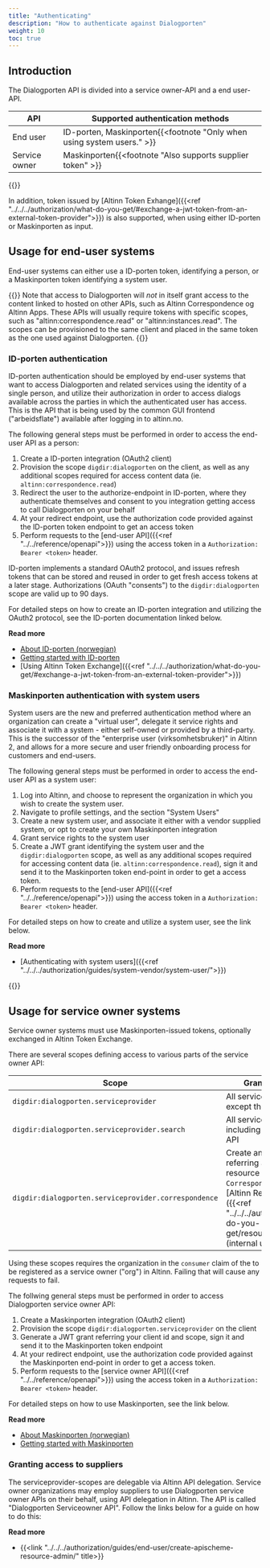 ```yaml
---
title: "Authenticating"
description: "How to authenticate against Dialogporten"
weight: 10
toc: true
---
```


## Introduction

The Dialogporten API is divided into a service owner-API and a end user-API.

| API           | Supported authentication methods                                       |
| ------------- | ---------------------------------------------------------------------- |
| End user      | ID-porten, Maskinporten{{<footnote "Only when using system users." >}} |
| Service owner | Maskinporten{{<footnote "Also supports supplier token" >}}             |

{{<displayFootnotes>}}

In addition, token issued by [Altinn Token Exhange]({{<ref "../../../authorization/what-do-you-get/#exchange-a-jwt-token-from-an-external-token-provider">}}) is also supported, when using either ID-porten or Maskinporten as input.

## Usage for end-user systems

End-user systems can either use a ID-porten token, identifying a person, or a Maskinporten token identifying a system user.

{{<notice warning>}}
Note that access to Dialogporten will _not_ in itself grant access to the content linked to hosted on other APIs, such as Altinn Correspondence og Altinn Apps. These APIs will usually require tokens with specific scopes, such as "altinn:correspondence.read" or "altinn:instances.read". The scopes can be provisioned to the same client and placed in the same token as the one used against Dialogporten.
{{</notice>}}

### ID-porten authentication

ID-porten authentication should be employed by end-user systems that want to access Dialogporten and related services using the identity of a single person, and utilize their authorization in order to access dialogs available across the parties in which the authenticated user has access. This is the API that is being used by the common GUI frontend ("arbeidsflate") available after logging in to altinn.no.

The following general steps must be performed in order to access the end-user API as a person:

1. Create a ID-porten integration (OAuth2 client)
2. Provision the scope `digdir:dialogporten` on the client, as well as any additional scopes required for access content data (ie. `altinn:correspondence.read`)
3. Redirect the user to the authorize-endpoint in ID-porten, where they authenticate themselves and consent to you integration getting access to call Dialogporten on your behalf
4. At your redirect endpoint, use the authorization code provided against the ID-porten token endpoint to get an access token
5. Perform requests to the [end-user API]({{<ref "../../reference/openapi">}}) using the access token in a `Authorization: Bearer <token>` header.

ID-porten implements a standard OAuth2 protocol, and issues refresh tokens that can be stored and reused in order to get fresh access tokens at a later stage. Authorizations (OAuth "consents") to the `digdir:dialogporten` scope are valid up to 90 days.

For detailed steps on how to create an ID-porten integration and utilizing the OAuth2 protocol, see the ID-porten documentation linked below.

**Read more**

- [About ID-porten (norwegian)](https://samarbeid.digdir.no/id-porten/id-porten/18)
- [Getting started with ID-porten](https://docs.digdir.no/docs/idporten/oidc/oidc_guide_english.html)
- [Using Altinn Token Exchange]({{<ref "../../../authorization/what-do-you-get/#exchange-a-jwt-token-from-an-external-token-provider">}})

### Maskinporten authentication with system users

System users are the new and preferred authentication method where an organization can create a "virtual user", delegate it service rights and associate it with a system - either self-owned or provided by a third-party. This is the successor of the "enterprise user (virksomhetsbruker)" in Altinn 2, and allows for a more secure and user friendly onboarding process for customers and end-users.

The following general steps must be performed in order to access the end-user API as a system user:

1. Log into Altinn, and choose to represent the organization in which you wish to create the system user.
2. Navigate to profile settings, and the section "System Users"
3. Create a new system user, and associate it either with a vendor supplied system, or opt to create your own Maskinporten integration
4. Grant service rights to the system user
5. Create a JWT grant identifying the system user and the `digdir:dialogporten` scope, as well as any additional scopes required for accessing content data (ie. `altinn:correspondence.read`), sign it and send it to the Maskinporten token end-point in order to get a access token.
6. Perform requests to the [end-user API]({{<ref "../../reference/openapi">}}) using the access token in a `Authorization: Bearer <token>` header.

For detailed steps on how to create and utilize a system user, see the link below.

**Read more**

- [Authenticating with system users]({{<ref "../../../authorization/guides/system-vendor/system-user/">}})

{{<children />}}

## Usage for service owner systems

Service owner systems must use Maskinporten-issued tokens, optionally exchanged in Altinn Token Exchange.

There are several scopes defining access to various parts of the service owner API:

| Scope                                                | Grants access to                                                                                                                                                                                               |
| ---------------------------------------------------- | -------------------------------------------------------------------------------------------------------------------------------------------------------------------------------------------------------------- |
| `digdir:dialogporten.serviceprovider`                | All service owner APIs, except the search/list API                                                                                                                                                             |
| `digdir:dialogporten.serviceprovider.search`         | All service owner APIs, including the search/list API                                                                                                                                                          |
| `digdir:dialogporten.serviceprovider.correspondence` | Create and update dialogs referring a service resource of type `CorrespondenceService` in [Altinn Resource Registry]({{<ref "../../../authorization/what-do-you-get/resourceregistry/">}}) (internal use only) |

Using these scopes requires the organization in the `consumer` claim of the to be registered as a service owner ("org") in Altinn. Failing that will cause any requests to fail.

The follwing general steps must be performed in order to access Dialogporten service owner API:

1. Create a Maskinporten integration (OAuth2 client)
2. Provision the scope `digdir:dialogporten.serviceprovider` on the client
3. Generate a JWT grant referring your client id and scope, sign it and send it to the Maskinporten token endpoint
4. At your redirect endpoint, use the authorization code provided against the Maskinporten end-point in order to get a access token.
5. Perform requests to the [service owner API]({{<ref "../../reference/openapi">}}) using the access token in a `Authorization: Bearer <token>` header.

For detailed steps on how to use Maskinporten, see the link below.

**Read more**

- [About Maskinporten (norwegian)](https://samarbeid.digdir.no/maskinporten/maskinporten/25)
- [Getting started with Maskinporten](https://docs.digdir.no/docs/Maskinporten/maskinporten_summary)

### Granting access to suppliers

The serviceprovider-scopes are delegable via Altinn API delegation. Service owner organizations may employ suppliers to use Dialogporten service owner APIs on their behalf, using API delegation in Altinn. The API is called "Dialogporten Serviceowner API". Follow the links below for a guide on how to do this:

**Read more**

- {{<link "../../../authorization/guides/end-user/create-apischeme-resource-admin/" title>}}
